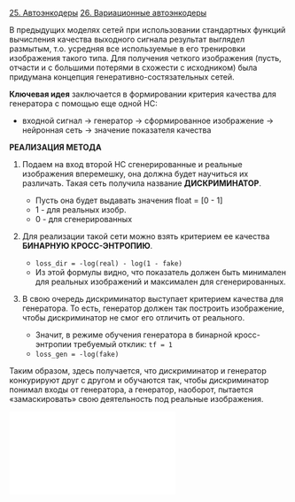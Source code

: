 

[25. Автоэнкодеры](2.%20Theory/Машинное%20обучение/Дополнительно/25.%20Автоэнкодеры.md)
[26. Вариационные автоэнкодеры](2.%20Theory/Машинное%20обучение/Дополнительно/26.%20Вариационные%20автоэнкодеры.md)

В предыдущих моделях сетей при использовании стандартных функций вычисления качества выходного сигнала результат выглядел размытым, т.о. усредняя все используемые в его тренировки изображения такого типа. Для получения четкого изображения (пусть, отчасти и с большими потерями в схожести с исходником) была придумана концепция генеративно-состязательных сетей.

**Ключевая идея** заключается в формировании критерия качества для генератора с помощью еще одной НС:

- входной сигнал -> генератор -> сформированное изображение -> нейронная сеть -> значение показателя качества

**РЕАЛИЗАЦИЯ МЕТОДА**

1. Подаем на вход второй НС сгенерированные и реальные изображения вперемешку, она должна будет научиться их различать. Такая сеть получила название **ДИСКРИМИНАТОР**.
   - Пусть она будет выдавать значения float = [0 - 1]
   - 1 - для реальных изобр.
   - 0 - для сгенерированных

2. Для реализации такой сети можно взять критерием ее качества **БИНАРНУЮ КРОСС-ЭНТРОПИЮ**.
   - `loss_dir = -log(real) - log(1 - fake)`
   - Из этой формулы видно, что показатель должен быть минимален для реальных изображений и максимален для сгенерированных.

3. В свою очередь дискриминатор выступает критерием качества для генератора. То есть, генератор должен так построить изображение, чтобы дискриминатор не смог его отличить от реального.
   - Значит, в режиме обучения генератора в бинарной кросс-энтропии требуемый отклик: `tf = 1`
   - `loss_gen = -log(fake)`

Таким образом, здесь получается, что дискриминатор и генератор конкурируют друг с другом и обучаются так, чтобы дискриминатор понимал входы от генератора, а генератор, наоборот, пытается «замаскировать» свою деятельность под реальные изображения.

![27.1. Реализация](2.%20Theory/Машинное%20обучение/Дополнительно/27.1.%20Реализация.md)